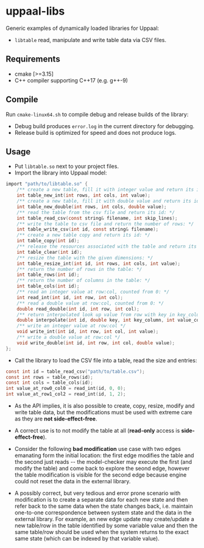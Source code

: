 # uppaal-libs

Generic examples of dynamically loaded libraries for Uppaal:

* `libtable` read, manipulate and write table data via CSV files.

## Requirements
* cmake [>=3.15]
* C++ compiler supporting C++17 (e.g. g++-9)

## Compile

Run `cmake-linux64.sh` to compile debug and release builds of the library:
* Debug build produces `error.log` in the current directory for debugging.
* Release build is optimized for speed and does not produce logs.

## Usage

* Put `libtable.so` next to your project files.
* Import the library into Uppaal model:
```c
import "path/to/libtable.so" {
    /** create a new table, fill it with integer value and return its id: */
    int table_new_int(int rows, int cols, int value);
    /** create a new table, fill it with double value and return its id: */
    int table_new_double(int rows, int cols, double value);
    /** read the table from the csv file and return its id: */
    int table_read_csv(const string& filename, int skip_lines);
    /** write the table to csv file and return the number of rows: */
    int table_write_csv(int id, const string& filename);
    /** create a new table copy and return its id: */
    int table_copy(int id);
    /** release the resources associated with the table and return its id: */
    int table_clear(int id);
    /** resize the table with the given dimensions: */
    int table_resize_int(int id, int rows, int cols, int value);
    /** return the number of rows in the table: */
    int table_rows(int id);
    /** return the number of columns in the table: */
    int table_cols(int id);
    /** read an integer value at row:col, counted from 0: */
    int read_int(int id, int row, int col);
    /** read a double value at row:col, counted from 0: */
    double read_double(int id, int row, int col);
    /** return interpolated look up value from row with key in key_column (sorted in ascending order) from value_column */
    double interpolate(int id, double key, int key_column, int value_column);
    /** write an integer value at row:col */
    void write_int(int id, int row, int col, int value);
    /** write a double value at row:col */
    void write_double(int id, int row, int col, double value);
};
```
* Call the library to load the CSV file into a table, read the size and entries:
```c
const int id = table_read_csv("path/to/table.csv");
const int rows = table_rows(id);
const int cols = table_cols(id);
int value_at_row0_col0 = read_int(id, 0, 0);
int value_at_row1_col2 = read_int(id, 1, 2);
```
* As the API implies, it is also possible to create, copy, resize, modify and write table data, but the modifications must be used with extreme care as they are **not side-effect-free**.

* A correct use is to not modify the table at all (**read-only** access is **side-effect-free**).

* Consider the following **bad modification** use case with two edges emanating form the initial location: the first edge modifies the table and the second just reads -- the model-checker may execute the first (and modify the table) and come back to explore the seond edge, however the table modification is visible for the second edge because engine could not reset the data in the external library.

* A possibly correct, but very tedious and error prone scenario with modification is to create a separate data for each new state and then refer back to the same data when the state changes back, i.e. maintain one-to-one correspondence between system state and the data in the external library. For example, an new edge update may create/update a new table/row in the table identified by some variable value and then the same table/row should be used when the system returns to the exact same state (which can be indexed by that variable value).
